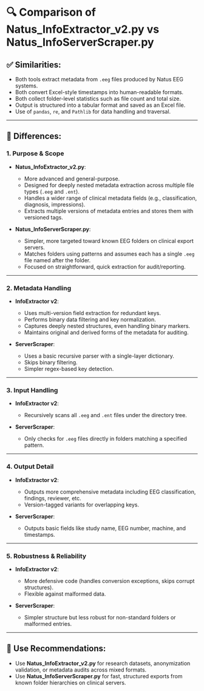 
# 🔍 Comparison of Natus_InfoExtractor_v2.py vs Natus_InfoServerScraper.py

## ✅ Similarities:
- Both tools extract metadata from `.eeg` files produced by Natus EEG systems.
- Both convert Excel-style timestamps into human-readable formats.
- Both collect folder-level statistics such as file count and total size.
- Output is structured into a tabular format and saved as an Excel file.
- Use of `pandas`, `re`, and `Pathlib` for data handling and traversal.

---

## 🚀 Differences:

### 1. **Purpose & Scope**
- **Natus_InfoExtractor_v2.py**:
  - More advanced and general-purpose.
  - Designed for deeply nested metadata extraction across multiple file types (`.eeg` and `.ent`).
  - Handles a wider range of clinical metadata fields (e.g., classification, diagnosis, impressions).
  - Extracts multiple versions of metadata entries and stores them with versioned tags.

- **Natus_InfoServerScraper.py**:
  - Simpler, more targeted toward known EEG folders on clinical export servers.
  - Matches folders using patterns and assumes each has a single `.eeg` file named after the folder.
  - Focused on straightforward, quick extraction for audit/reporting.

---

### 2. **Metadata Handling**
- **InfoExtractor v2**:
  - Uses multi-version field extraction for redundant keys.
  - Performs binary data filtering and key normalization.
  - Captures deeply nested structures, even handling binary markers.
  - Maintains original and derived forms of the metadata for auditing.

- **ServerScraper**:
  - Uses a basic recursive parser with a single-layer dictionary.
  - Skips binary filtering.
  - Simpler regex-based key detection.

---

### 3. **Input Handling**
- **InfoExtractor v2**:
  - Recursively scans all `.eeg` and `.ent` files under the directory tree.

- **ServerScraper**:
  - Only checks for `.eeg` files directly in folders matching a specified pattern.

---

### 4. **Output Detail**
- **InfoExtractor v2**:
  - Outputs more comprehensive metadata including EEG classification, findings, reviewer, etc.
  - Version-tagged variants for overlapping keys.

- **ServerScraper**:
  - Outputs basic fields like study name, EEG number, machine, and timestamps.

---

### 5. **Robustness & Reliability**
- **InfoExtractor v2**:
  - More defensive code (handles conversion exceptions, skips corrupt structures).
  - Flexible against malformed data.

- **ServerScraper**:
  - Simpler structure but less robust for non-standard folders or malformed entries.

---

## 🧠 Use Recommendations:
- Use **Natus_InfoExtractor_v2.py** for research datasets, anonymization validation, or metadata audits across mixed formats.
- Use **Natus_InfoServerScraper.py** for fast, structured exports from known folder hierarchies on clinical servers.

